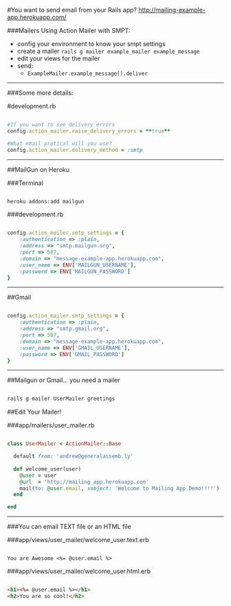 #You want to send email from your Rails app?
http://mailing-example-app.herokuapp.com/

###Mailers Using Action Mailer with SMPT:
- config your environment to know your smpt settings
- create a mailer `rails g mailer example_mailer example_message`
- edit your views for the mailer
- send:
	- `ExampleMailer.example_message().deliver`

---

###Some more details:

#development.rb

```ruby

#If you want to see delivery errors
config.action_mailer.raise_delivery_errors = **true**

#What email protical will you use?
config.action_mailer.delivery_method = :smtp

```


---

##MailGun on Heroku

###Terminal
```bash

heroku addons:add mailgun

```

###development.rb
```ruby

config.action_mailer.smtp_settings = {
	:authentication => :plain,
	:address => "smtp.mailgun.org",
	:port => 587,
	:domain => "message-example-app.herokuapp.com",
	:user_name => ENV['MAILGUN_USERNAME'],
 	:password => ENV['MAILGUN_PASSWORD']
}

```


---

##Gmail
```ruby

config.action_mailer.smtp_settings = {
	:authentication => :plain,
	:address => "smtp.gmail.org",
	:port => 587,
	:domain => "message-example-app.herokuapp.com",
	:user_name => ENV['GMAIL_USERNAME'],
 	:password => ENV['GMAIL_PASSWORD']
}

```


---

##Mailgun or Gmail... you need a mailer
```bash

rails g mailer UserMailer greetings

```

##Edit Your Mailer!

###app/mailers/user_mailer.rb

```ruby

class UserMailer < ActionMailer::Base

  default from: 'andrew@generalassemb.ly'
 
  def welcome_user(user)
    @user = user
    @url  = 'http://mailing_app.herokuapp.com'
    mail(to: @user.email, subject: 'Welcome to Mailing App Demo!!!!')
  end

end

```




---


###You can email TEXT file or an HTML file

###app/views/user_mailer/welcome_user.text.erb

```text

You are Awesome <%= @user.email %>

```

###app/views/user_mailer/welcome_user.html.erb

```html

<h1><%= @user.email %></h1>
<h2>You are so cool!</h2>


```


